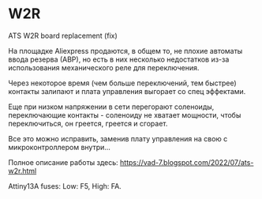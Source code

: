 # W2R
ATS W2R board replacement (fix)

На площадке Aliexpress продаются, в общем то, не плохие автоматы ввода резерва (АВР), но есть в них несколько недостатков из-за использования механического реле для переключения.

Через некоторое время (чем больше переключений, тем быстрее) контакты залипают и плата управления выгорает со спец эффектами.

Еще при низком напряжении в сети перегорают соленоиды, переключающие контакты - соленоиду не хватает мощности, чтобы переключиться, он греется, греется и сгорает. 

Все это можно исправить, заменив плату управления на свою с микроконтроллером внутри...

Полное описание работы здесь: https://vad-7.blogspot.com/2022/07/ats-w2r.html

Attiny13A fuses: Low: F5, High: FA.
